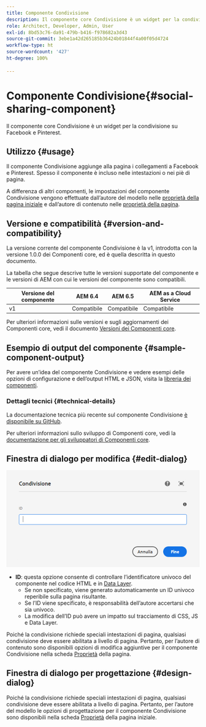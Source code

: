 ```yaml
---
title: Componente Condivisione
description: Il componente core Condivisione è un widget per la condivisione su Facebook e Pinterest.
role: Architect, Developer, Admin, User
exl-id: 8bd53c76-da91-479b-b416-f978682a3d43
source-git-commit: 3ebe1a42d265185b36424b01844f4a00f05d4724
workflow-type: ht
source-wordcount: '427'
ht-degree: 100%

---
```


# Componente Condivisione{#social-sharing-component}

Il componente core Condivisione è un widget per la condivisione su Facebook e Pinterest.

## Utilizzo {#usage}

Il componente Condivisione aggiunge alla pagina i collegamenti a Facebook e Pinterest. Spesso il componente è incluso nelle intestazioni o nei piè di pagina.

A differenza di altri componenti, le impostazioni del componente Condivisione vengono effettuate dall’autore del modello nelle [proprietà della pagina iniziale](https://docs.adobe.com/content/help/it-IT/experience-manager-cloud-service/sites/authoring/features/templates.html) e dall’autore di contenuto nelle [proprietà della pagina](https://docs.adobe.com/content/help/it-IT/experience-manager-cloud-service/sites/authoring/fundamentals/page-properties.html).

## Versione e compatibilità {#version-and-compatibility}

La versione corrente del componente Condivisione è la v1, introdotta con la versione 1.0.0 dei Componenti core, ed è quella descritta in questo documento.

La tabella che segue descrive tutte le versioni supportate del componente e le versioni di AEM con cui le versioni del componente sono compatibili.

| Versione del componente | AEM 6.4 | AEM 6.5 | AEM as a Cloud Service |
|--- |--- |--- |---|
| v1 | Compatibile | Compatibile | Compatibile |

Per ulteriori informazioni sulle versioni e sugli aggiornamenti dei Componenti core, vedi il documento [Versioni dei Componenti core](/help/versions.md).

## Esempio di output del componente {#sample-component-output}

Per avere un’idea del componente Condivisione e vedere esempi delle opzioni di configurazione e dell’output HTML e JSON, visita la [libreria dei componenti](https://adobe.com/go/aem_cmp_library_sharing_it).

### Dettagli tecnici {#technical-details}

La documentazione tecnica più recente sul componente Condivisione [è disponibile su GitHub](https://adobe.com/go/aem_cmp_tech_sharing_v1_it).

Per ulteriori informazioni sullo sviluppo di Componenti core, vedi la [documentazione per gli sviluppatori di Componenti core](/help/developing/overview.md).

## Finestra di dialogo per modifica {#edit-dialog}

![Finestra di dialogo per modifica del componente Condivisione](/help/assets/sharing-edit.png)

* **ID**: questa opzione consente di controllare l’identificatore univoco del componente nel codice HTML e in [Data Layer](/help/developing/data-layer/overview.md).
   * Se non specificato, viene generato automaticamente un ID univoco reperibile sulla pagina risultante.
   * Se l’ID viene specificato, è responsabilità dell’autore accertarsi che sia univoco.
   * La modifica dell’ID può avere un impatto sul tracciamento di CSS, JS e Data Layer.

Poiché la condivisione richiede speciali intestazioni di pagina, qualsiasi condivisione deve essere abilitata a livello di pagina. Pertanto, per l’autore di contenuto sono disponibili opzioni di modifica aggiuntive per il componente Condivisione nella scheda [Proprietà](https://docs.adobe.com/content/help/it-IT/experience-manager-cloud-service/sites/authoring/fundamentals/page-properties.html) della pagina.

## Finestra di dialogo per progettazione {#design-dialog}

Poiché la condivisione richiede speciali intestazioni di pagina, qualsiasi condivisione deve essere abilitata a livello di pagina. Pertanto, per l’autore del modello le opzioni di progettazione per il componente Condivisione sono disponibili nella scheda [Proprietà](https://docs.adobe.com/content/help/it-IT/experience-manager-cloud-service/sites/authoring/features/templates.html) della pagina iniziale.
